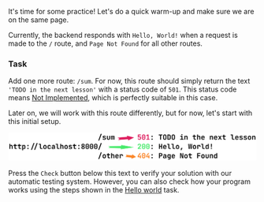 It's time for some practice! Let's do a quick warm-up and make sure we are on the same page.

Currently, the backend responds with `Hello, World!` when a request is made to the `/` route, and `Page Not Found` for all other routes.

### Task
Add one more route: `/sum`. For now, this route should simply return the text `'TODO in the next lesson'` with a status code of `501`. 
This status code means [Not Implemented](https://developer.mozilla.org/en-US/docs/Web/HTTP/Reference/Status/501), which is perfectly suitable in this case.

Later on, we will work with this route differently, but for now, let's start with this initial setup.

<div style="text-align: center; max-width: 900px; margin: 0 auto;">
<img src="images/scheme.png">
</div>

Press the `Check` button below this text to verify your solution with our automatic testing system.
However, you can also check how your program works using the steps shown in the [Hello world](course://GettingStartedNode/hello_world) task.

